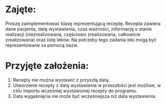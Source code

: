 # Zajęte:

Proszę zaimplementować klasę reprezentującą receptę. Recepta zawiera dane pacjenta, datę
wystawienia, czas ważności, informację o stanie realizacji (niezrealizowana, częściowo zrealizowana,
całkowicie zrealizowana) oraz listę leków. Na potrzeby tego zadania leki mogą być reprezentowane za
pomocą nazw.

# Przyjęte założenia:

1. Recepty nie można wystawić z przyszłą datą.
2. Utworzenie recepty z datą wystawienia w przeszłości jest możliwe, w celu importu wcześniej wystawionej recepty do programu.
2. Data wygaśnięcia nie może być wcześniejsza niż data wystawienia.